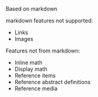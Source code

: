 Based on markdown

markdown features not supported:
 * Links
 * Images

Features not from markdown:
 * Inline math
 * Display math
 * Reference items
 * Reference abstract definitions
 * Reference media
